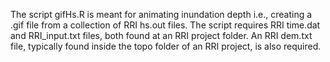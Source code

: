 The script gifHs.R is meant for animating inundation depth i.e., creating a .gif file from a collection of RRI hs.out files. The script requires RRI time.dat and RRI_input.txt files, both found at an RRI project folder. An RRI dem.txt file, typically found inside the topo folder of an RRI project, is also required.

